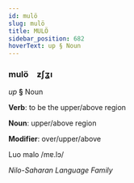 ```yaml
---
id: mulö
slug: mulö
title: MULÖ
sidebar_position: 682
hoverText: up § Noun
---
```


### mulö&emsp;<span kind="abugida">ƶʃʓı</span>

*up* **§** Noun

**Verb**: to be the upper/above region

**Noun**: upper/above region

**Modifier**: over/upper/above

Luo malo /mɐ.lɔ/

*Nilo-Saharan Language Family*